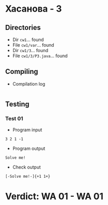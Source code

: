 # Хасанова - 3
## Directories
- Dir `cw1`... found
- File `cw1/var`... found
- Dir `cw1/3`... found
- File `cw1/3/P3.java`... found
## Compiling
- Compilation log
```

```
## Testing
### Test 01
- Program input
```
3 2 1 -1

```
- Program output
```
Solve me!

```
- Check output
```
[-Solve me!-]{+1 1+}

```
# Verdict: **WA 01** - WA 01
